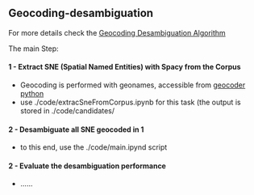 ## Geocoding-desambiguation
For more details check the [Geocoding Desambiguation Algorithm](https://docs.google.com/document/d/1KpS31tPzXV_MPS0bz4GA9yYQ-vcX2l8cc0ZCSU3tEyg/edit)

The main Step:

#### 1 - Extract SNE (Spatial Named Entities) with Spacy from the Corpus

  * Geocoding is performed with geonames, accessible from [geocoder python](https://pypi.org/project/geocoder/)
  * use ./code/extracSneFromCorpus.ipynb for this task (the output is stored in ./code/candidates/
#### 2 - Desambiguate all SNE geocoded in 1
  * to this end, use the ./code/main.ipynd script
  
#### 2 - Evaluate the desambiguation performance
  * ......

